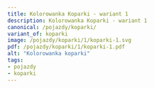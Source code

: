 ```yaml
---
title: Kolorowanka Koparki - wariant 1
description: Kolorowanka Koparki - wariant 1
canonical: /pojazdy/koparki/
variant_of: koparki
image: /pojazdy/koparki/1/koparki-1.svg
pdf: /pojazdy/koparki/1/koparki-1.pdf
alt: "Kolorowanka koparki"
tags:
- pojazdy
- koparki
---
```

